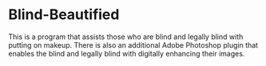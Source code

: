 # Blind-Beautified
This is a program that assists those who are blind and legally blind with putting on makeup. There is also an additional Adobe Photoshop plugin that enables the blind and legally blind with digitally enhancing their images.
